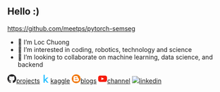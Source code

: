 ## Hello :)

https://github.com/meetps/pytorch-semseg

- 👋 I’m Loc Chuong
- 👀 I’m interested in coding, robotics, technology and science
- 💞️ I’m looking to collaborate on machine learning, data science, and backend

<a href="https://github.com/iteam1"><img src='./assets/github.png' width='4%'>projects</a>
<a href="https://www.kaggle.com/locchuong"><img src='./assets/kaggle.png' width='4%'>kaggle</a>
<a href="https://locchuong96.github.io/me/"><img src='./assets/blog.png' width='4%'>blogs</a>
<a href="https://www.youtube.com/channel/UCiq2V2Pym7QD-o9LHFEFo9Q"><img src='./assets/youtube.png' width='4%'>channel</a>
<a href="https://www.linkedin.com/in/chuong-loc-87524b258/"><img src='https://raw.githubusercontent.com/rahuldkjain/github-profile-readme-generator/master/src/images/icons/Social/linked-in-alt.svg' width='4%'>linkedin</a>
<!-- <a href="https://locchuong96.github.io/resume/"><img src='./assets/cv.png' width='4%'>my cv</a> -->
